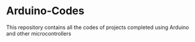 # Arduino-Codes
This repository contains all the  codes of projects completed using Arduino and other microcontrollers
